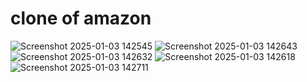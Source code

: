 clone of amazon
================
![Screenshot 2025-01-03 142545](https://github.com/user-attachments/assets/1516e28a-0882-4d44-a76a-90b26ad5715f)
![Screenshot 2025-01-03 142643](https://github.com/user-attachments/assets/44bb924d-4433-46f0-9d3b-8b91995ffb86)
![Screenshot 2025-01-03 142632](https://github.com/user-attachments/assets/dc3fa010-5540-486a-98b9-fffa60025fec)
![Screenshot 2025-01-03 142618](https://github.com/user-attachments/assets/7de25211-9865-4339-8f08-87445e6bbb70)
![Screenshot 2025-01-03 142711](https://github.com/user-attachments/assets/d736dd39-2741-4f98-aa1a-b40fb9dbb5ed)
